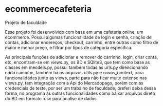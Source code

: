 # ecommercecafeteria
Projeto de faculdade

Esse projeto foi desenvolvido com base em uma cafeteria online, um ecommerce. Possui algumas funcionalidade de login e senha, criação de contas, adicionar endereços, checkout, carrinho, entre outras como filtro de maior e menor preço, e filtrar por tipos de categoria especifica.

As principais funções de adicionar e remover do carrinho, login, criar conta, etc, encontram-se em views.py,
os BD e SQlite3, que tem como base as classes em meodels.py,
possui também todas as urls.py direncionando cada caminho,
também há os arquivos utils.py e novos_context, para funcionalidades junto as views, parte para não ficar muito extenso nas views.py,
tem integração com a Api do Mercadopago, porém com as credenciais de teste, por ser um trabalho de faculdade, preferi deixa dessa forma,
no programa as outras funcionalidades como baixar arquivos direto do BD em formato .csv para analise de dados.

